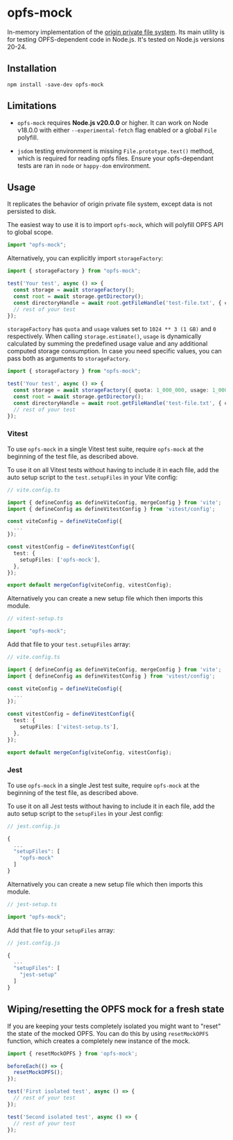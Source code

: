 # opfs-mock

In-memory implementation of the [origin private file system](https://developer.mozilla.org/en-US/docs/Web/API/File_System_API/Origin_private_file_system). Its main utility is for testing OPFS-dependent code in Node.js. It's tested
on Node.js versions 20-24.

## Installation

```shell
npm install -save-dev opfs-mock
```

## Limitations

- `opfs-mock` requires **Node.js v20.0.0** or higher. It can work on Node v18.0.0 with either `--experimental-fetch` flag enabled or a global
`File` polyfill.

- `jsdom` testing environment is missing `File.prototype.text()` method, which is required for reading opfs files. Ensure your opfs-dependant tests are ran
in `node` or `happy-dom` environment.

## Usage

It replicates the behavior of origin private file system, except data is not persisted to disk.

The easiest way to use it is to import `opfs-mock`, which will polyfill OPFS API to global scope.

```ts
import "opfs-mock";
```

Alternatively, you can explicitly import `storageFactory`:

```ts
import { storageFactory } from "opfs-mock";

test('Your test', async () => {
  const storage = await storageFactory();
  const root = await storage.getDirectory();
  const directoryHandle = await root.getFileHandle('test-file.txt', { create: true });
  // rest of your test
});
```

`storageFactory` has `quota` and `usage` values set to `1024 ** 3 (1 GB)` and `0` respectively. When calling `storage.estimate()`, `usage` is dynamically calculated by summing the predefined usage value and any additional computed storage consumption.
In case you need specific values, you can pass both as arguments to `storageFactory`.

```ts
import { storageFactory } from "opfs-mock";

test('Your test', async () => {
  const storage = await storageFactory({ quota: 1_000_000, usage: 1_000 });
  const root = await storage.getDirectory();
  const directoryHandle = await root.getFileHandle('test-file.txt', { create: true });
  // rest of your test
});
```

### Vitest

To use `opfs-mock` in a single Vitest test suite, require `opfs-mock` at the beginning of the test file, as described above.

To use it on all Vitest tests without having to include it in each file, add the auto setup script to the `test.setupFiles` in your Vite config:

```ts
// vite.config.ts

import { defineConfig as defineViteConfig, mergeConfig } from 'vite';
import { defineConfig as defineVitestConfig } from 'vitest/config';

const viteConfig = defineViteConfig({
  ...
});

const vitestConfig = defineVitestConfig({
  test: {
    setupFiles: ['opfs-mock'],
  },
});

export default mergeConfig(viteConfig, vitestConfig);
```

Alternatively you can create a new setup file which then imports this module.

```ts
// vitest-setup.ts

import "opfs-mock";
```

Add that file to your `test.setupFiles` array:

```ts
// vite.config.ts

import { defineConfig as defineViteConfig, mergeConfig } from 'vite';
import { defineConfig as defineVitestConfig } from 'vitest/config';

const viteConfig = defineViteConfig({
  ...
});

const vitestConfig = defineVitestConfig({
  test: {
    setupFiles: ['vitest-setup.ts'],
  },
});

export default mergeConfig(viteConfig, vitestConfig);
```


### Jest

To use `opfs-mock` in a single Jest test suite, require `opfs-mock` at the beginning of the test file, as described above.

To use it on all Jest tests without having to include it in each file, add the auto setup script to the `setupFiles` in your Jest config:

```ts
// jest.config.js

{
  ...
  "setupFiles": [
    "opfs-mock"
  ]
}
```

Alternatively you can create a new setup file which then imports this module.

```ts
// jest-setup.ts

import "opfs-mock";
```

Add that file to your `setupFiles` array:

```ts
// jest.config.js

{
  ...
  "setupFiles": [
    "jest-setup"
  ]
}
```

## Wiping/resetting the OPFS mock for a fresh state

If you are keeping your tests completely isolated you might want to "reset" the state of the mocked OPFS. You can do this by using `resetMockOPFS` function, which creates a completely new instance of the mock.

```ts
import { resetMockOPFS } from 'opfs-mock';

beforeEach(() => {
  resetMockOPFS();
});

test('First isolated test', async () => {
  // rest of your test
});

test('Second isolated test', async () => {
  // rest of your test
});
```
